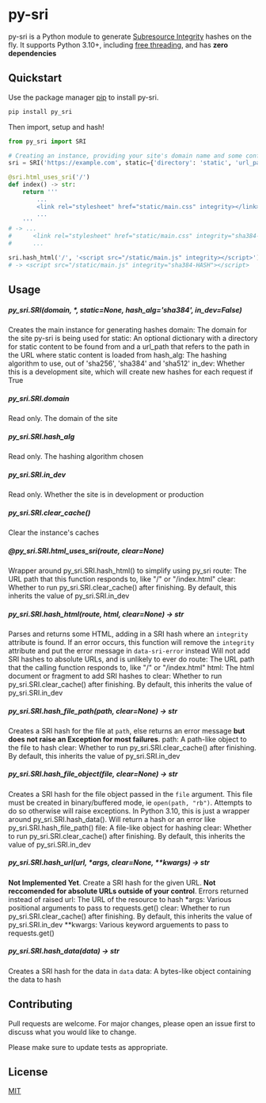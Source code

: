 # py-sri

py-sri is a Python module to generate [Subresource Integrity](https://developer.mozilla.org/en-US/docs/Web/Security/Subresource_Integrity) hashes on the fly. It supports Python 3.10+, including [free threading](https://py-free-threading.github.io/), and has **zero dependencies**

## Quickstart

Use the package manager [pip](https://pip.pypa.io/en/stable/) to install py-sri.

```bash
pip install py_sri
```

Then import, setup and hash!

```python
from py_sri import SRI

# Creating an instance, providing your site's domain name and some config
sri = SRI('https://example.com', static={'directory': 'static', 'url_path': '/static'})

@sri.html_uses_sri('/')
def index() -> str:
    return '''
		...
        <link rel="stylesheet" href="static/main.css" integrity></link>
		...
	'''
# -> ...
#      <link rel="stylesheet" href="static/main.css" integrity="sha384-HASH"></link>
#      ...

sri.hash_html('/', '<script src="/static/main.js" integrity></script>')
# -> <script src="/static/main.js" integrity="sha384-HASH"></script>
```

## Usage

##### py_sri.SRI(*domain*, \*, *static*=None, *hash_alg*='sha384', *in_dev*=False)
Creates the main instance for generating hashes
domain: The domain for the site py-sri is being used for
static: An optional dictionary with a directory for static content to be found from and a url_path that refers to the path in the URL where static content is loaded from
hash_alg: The hashing algorithm to use, out of 'sha256', 'sha384' and 'sha512'
in_dev: Whether this is a development site, which will create new hashes for each request if True

##### py_sri.SRI.domain
Read only. The domain of the site

##### py_sri.SRI.hash_alg
Read only. The hashing algorithm chosen

##### py_sri.SRI.in_dev
Read only. Whether the site is in development or production

##### py_sri.SRI.clear_cache()
Clear the instance's caches

##### @py_sri.SRI.html_uses_sri(*route*, *clear*=None)
Wrapper around py_sri.SRI.hash_html() to simplify using py_sri
route: The URL path that this function responds to, like "/" or "/index.html"
clear: Whether to run py_sri.SRI.clear_cache() after finishing. By default, this inherits the value of py_sri.SRI.in_dev

##### py_sri.SRI.hash_html(*route*, *html*, *clear*=None) -> str
Parses and returns some HTML, adding in a SRI hash where an ```integrity``` attribute is found. If an error occurs, this function will remove the ```integrity``` attribute and put the error message in ```data-sri-error``` instead
Will not add SRI hashes to absolute URLs, and is unlikely to ever do
route: The URL path that the calling function responds to, like "/" or "/index.html"
html: The html document or fragment to add SRI hashes to
clear: Whether to run py_sri.SRI.clear_cache() after finishing. By default, this inherits the value of py_sri.SRI.in_dev

##### py_sri.SRI.hash_file_path(*path*, *clear*=None) -> str
Creates a SRI hash for the file at ```path```, else returns an error message **but does not raise an Exception for most failures**.
path: A path-like object to the file to hash
clear: Whether to run py_sri.SRI.clear_cache() after finishing. By default, this inherits the value of py_sri.SRI.in_dev

##### py_sri.SRI.hash_file_object(*file*, *clear*=None) -> str
Creates a SRI hash for the file object passed in the ```file``` argument. This file must be created in binary/buffered mode, ie ```open(path, "rb")```. Attempts to do so otherwise will raise exceptions. In Python 3.10, this is just a wrapper around py_sri.SRI.hash_data(). Will return a hash or an error like py_sri.SRI.hash_file_path()
file: A file-like object for hashing
clear: Whether to run py_sri.SRI.clear_cache() after finishing. By default, this inherits the value of py_sri.SRI.in_dev

##### py_sri.SRI.hash_url(*url*, \**args*, *clear*=None, \*\**kwargs*) -> str
**Not Implemented Yet**. Create a SRI hash for the given URL. **Not reccomended for absolute URLs outside of your control**. Errors returned instead of raised
url: The URL of the resource to hash
\*args: Various positional arguments to pass to requests.get()
clear: Whether to run py_sri.SRI.clear_cache() after finishing. By default, this inherits the value of py_sri.SRI.in_dev
\*\*kwargs: Various keyword arguements to pass to requests.get()

##### py_sri.SRI.hash_data(*data*) -> str
Creates a SRI hash for the data in ```data```
data: A bytes-like object containing the data to hash

## Contributing

Pull requests are welcome. For major changes, please open an issue first
to discuss what you would like to change.

Please make sure to update tests as appropriate.

## License

[MIT](https://choosealicense.com/licenses/mit/)
